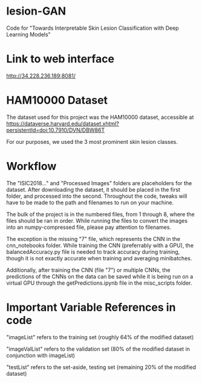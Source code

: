 # lesion-GAN
Code for "Towards Interpretable Skin Lesion Classification with Deep Learning Models"

# Link to web interface
http://34.228.236.189:8081/

# HAM10000 Dataset
The dataset used for this project was the HAM10000 dataset, accessible at https://dataverse.harvard.edu/dataset.xhtml?persistentId=doi:10.7910/DVN/DBW86T

For our purposes, we used the 3 most prominent skin lesion classes.

# Workflow
The "ISIC2018..." and "Processed Images" folders are placeholders for the dataset. After downloading the dataset, it should be placed in the first folder, and processed into the second. Throughout the code, tweaks will have to be made to the path and filenames to run on your machine.

The bulk of the project is in the numbered files, from 1 through 8, where the files should be ran in order. While running the files to convert the images into an numpy-compressed file, please pay attention to filenames.

The exception is the missing "7" file, which represents the CNN in the cnn_notebooks folder. While training the CNN (preferrably with a GPU), the balancedAccuracy.py file is needed to track accuracy during training, though it is not exactly accurate when training and averaging minibatches.

Additionally, after training the CNN (file "7") or multiple CNNs, the predictions of the CNNs on the data can be saved while it is being run on a virtual GPU through the getPredictions.ipynb file in the misc_scripts folder.

# Important Variable References in code
"imageList" refers to the training set (roughly 64% of the modified dataset)

"imageValList" refers to the validation set (80% of the modified dataset in conjunction with imageList)

"testList" refers to the set-aside, testing set (remaining 20% of the modified dataset)

